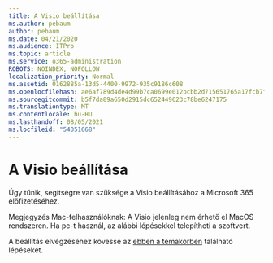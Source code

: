 ```yaml
---
title: A Visio beállítása
ms.author: pebaum
author: pebaum
ms.date: 04/21/2020
ms.audience: ITPro
ms.topic: article
ms.service: o365-administration
ROBOTS: NOINDEX, NOFOLLOW
localization_priority: Normal
ms.assetid: 0162885a-13d5-4400-9972-935c9186c608
ms.openlocfilehash: ae6af789d4de4d99b7ca0699e012bcbb2d715651765a17fcb7f16b91084acb04
ms.sourcegitcommit: b5f7da89a650d2915dc652449623c78be6247175
ms.translationtype: MT
ms.contentlocale: hu-HU
ms.lasthandoff: 08/05/2021
ms.locfileid: "54051668"
---
```

# <a name="setting-up-visio"></a>A Visio beállítása

Úgy tűnik, segítségre van szüksége a Visio beállításához a Microsoft 365 előfizetéséhez.
  
Megjegyzés Mac-felhasználóknak: A Visio jelenleg nem érhető el MacOS rendszeren. Ha pc-t használ, az alábbi lépésekkel telepítheti a szoftvert.
  
A beállítás elvégzéséhez kövesse az [ebben a témakörben](https://support.office.com/article/f98f21e3-aa02-4827-9167-ddab5b025710.aspx) található lépéseket. 
  

